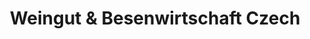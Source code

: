 ---
title: "Weingut & Besenwirtschaft Czech"
url: /kuernbach/weingut-und-besenwirtschaft-czech/
shop: Wein
---